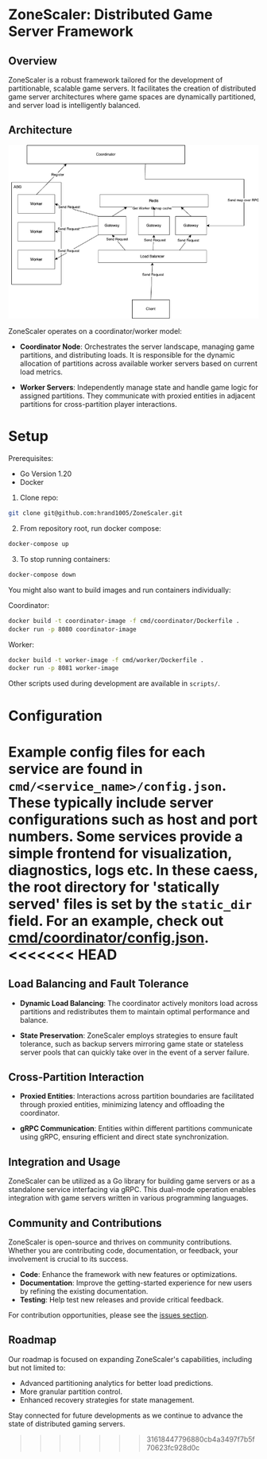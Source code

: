 # ZoneScaler: Distributed Game Server Framework

## Overview

ZoneScaler is a robust framework tailored for the development of partitionable, scalable game servers. It facilitates the creation of distributed game server architectures where game spaces are dynamically partitioned, and server load is intelligently balanced.

## Architecture

![ZoneScaler Diagram](docs/ZoneScaler.png)

ZoneScaler operates on a coordinator/worker model:

-   **Coordinator Node**: Orchestrates the server landscape, managing game partitions, and distributing loads. It is responsible for the dynamic allocation of partitions across available worker servers based on current load metrics.

-   **Worker Servers**: Independently manage state and handle game logic for assigned partitions. They communicate with proxied entities in adjacent partitions for cross-partition player interactions.

# Setup

Prerequisites:

-   Go Version 1.20
-   Docker

1. Clone repo:

```sh
git clone git@github.com:hrand1005/ZoneScaler.git
```

2. From repository root, run docker compose:

```sh
docker-compose up
```

3. To stop running containers:

```sh
docker-compose down
```

You might also want to build images and run containers individually:

Coordinator:

```sh
docker build -t coordinator-image -f cmd/coordinator/Dockerfile .
docker run -p 8080 coordinator-image
```

Worker:

```sh
docker build -t worker-image -f cmd/worker/Dockerfile .
docker run -p 8081 worker-image
```

Other scripts used during development are available in `scripts/`.

# Configuration

Example config files for each service are found in `cmd/<service_name>/config.json`.
These typically include server configurations such as host and port numbers.
Some services provide a simple frontend for visualization, diagnostics, logs etc.
In these caess, the root directory for 'statically served' files is set by
the `static_dir` field. For an example, check out [cmd/coordinator/config.json](cmd/coordinator/config.json).
<<<<<<< HEAD
=======

## Load Balancing and Fault Tolerance

-   **Dynamic Load Balancing**: The coordinator actively monitors load across partitions and redistributes them to maintain optimal performance and balance.

-   **State Preservation**: ZoneScaler employs strategies to ensure fault tolerance, such as backup servers mirroring game state or stateless server pools that can quickly take over in the event of a server failure.

## Cross-Partition Interaction

-   **Proxied Entities**: Interactions across partition boundaries are facilitated through proxied entities, minimizing latency and offloading the coordinator.

-   **gRPC Communication**: Entities within different partitions communicate using gRPC, ensuring efficient and direct state synchronization.

## Integration and Usage

ZoneScaler can be utilized as a Go library for building game servers or as a standalone service interfacing via gRPC. This dual-mode operation enables integration with game servers written in various programming languages.

## Community and Contributions

ZoneScaler is open-source and thrives on community contributions. Whether you are contributing code, documentation, or feedback, your involvement is crucial to its success.

-   **Code**: Enhance the framework with new features or optimizations.
-   **Documentation**: Improve the getting-started experience for new users by refining the existing documentation.
-   **Testing**: Help test new releases and provide critical feedback.

For contribution opportunities, please see the [issues section](#).

## Roadmap

Our roadmap is focused on expanding ZoneScaler's capabilities, including but not limited to:

-   Advanced partitioning analytics for better load predictions.
-   More granular partition control.
-   Enhanced recovery strategies for state management.

Stay connected for future developments as we continue to advance the state of distributed gaming servers.

> > > > > > > 31618447796880cb4a3497f7b5f70623fc928d0c

